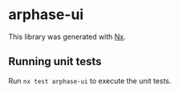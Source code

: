# arphase-ui

This library was generated with [Nx](https://nx.dev).

## Running unit tests

Run `nx test arphase-ui` to execute the unit tests.
